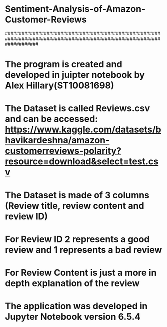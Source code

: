 # Sentiment-Analysis-of-Amazon-Customer-Reviews
############################################################################################################################
# The program is created and developed in juipter notebook by Alex Hillary(ST10081698)
# The Dataset is called Reviews.csv and can be accessed: https://www.kaggle.com/datasets/bhavikardeshna/amazon-customerreviews-polarity?resource=download&select=test.csv
# The Dataset is made of 3 columns (Review title, review content and review ID)
# For Review ID 2 represents a good review and 1 represents a bad review
# For Review Content is just a more in depth explanation of the review
# The application was developed in Jupyter Notebook version 6.5.4

